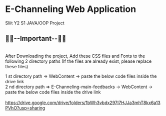 # E-Channeling Web Application
Sliit Y2 S1 JAVA/OOP Project

<h2>🔴🔴--Important--🔴🔴</h2>

<br>After Downloading the project, Add these CSS files and Fonts to the following 2 directory paths (If the files are already exist, please replace these files) <br>

1 st directory path =>   WebContent -> paste the below code files inside the drive link <br>
2 nd directory path =>   E-Channeling-main-feedbacks -> WebContent -> paste the below code files inside the drive link <br><br>
https://drive.google.com/drive/folders/1bWh3vbdx297I7HJJa3mhT8kx6a13PVhO?usp=sharing

<br><br>


